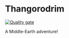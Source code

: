 # Thangorodrim

[![Quality gate](https://sonarcloud.io/api/project_badges/quality_gate?project=LinkBenjamin_thangorodrim)](https://sonarcloud.io/summary/new_code?id=LinkBenjamin_thangorodrim)

A Middle-Earth adventure!
